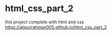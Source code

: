 # html_css_part_2
this project complete with html and css
https://atiqurrahman005.github.io/html_css_part_2
